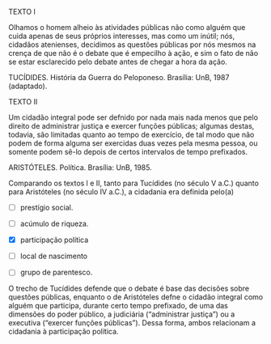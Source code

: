 

TEXTO l

Olhamos o homem alheio às atividades públicas não como alguém que cuida apenas de seus próprios interesses, mas como um inútil; nós, cidadãos atenienses, decidimos as questões públicas por nós mesmos na crença de que não é o debate que é empecilho à ação, e sim o fato de não se estar esclarecido pelo debate antes de chegar a hora da ação.

TUCÍDIDES. História da Guerra do Peloponeso. Brasília: UnB, 1987 (adaptado).

TEXTO II

Um cidadão integral pode ser defnido por nada mais nada menos que pelo direito de administrar justiça e exercer funções públicas; algumas destas, todavia, são limitadas quanto ao tempo de exercício, de tal modo que não podem de forma alguma ser exercidas duas vezes pela mesma pessoa, ou somente podem sê-lo depois de certos intervalos de tempo prefixados.

ARISTÓTELES. Política. Brasília: UnB, 1985.

Comparando os textos l e II, tanto para Tucídides (no século V a.C.) quanto para Aristóteles (no século IV a.C.), a cidadania era definida pelo(a)



- [ ] prestígio social.
- [ ] acúmulo de riqueza.
- [x] participação política
- [ ] local de nascimento
- [ ] grupo de parentesco.


O trecho de Tucídides defende que o debate é base das decisões sobre questões públicas, enquanto o de Aristóteles defne o cidadão integral como alguém que participa, durante certo tempo prefixado, de uma das dimensões do poder público, a judiciária (“administrar justiça”) ou a executiva (“exercer funções públicas”). Dessa forma, ambos relacionam a cidadania à participação política.
